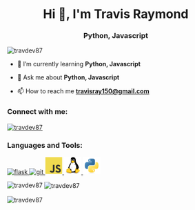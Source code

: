<h1 align="center">Hi 👋, I'm Travis Raymond</h1>
<h3 align="center">Python, Javascript</h3>

<p align="left"> <img src="https://komarev.com/ghpvc/?username=travdev87&label=Profile%20views&color=0e75b6&style=flat" alt="travdev87" /> </p>

- 🌱 I’m currently learning **Python, Javascript**

- 💬 Ask me about **Python, Javascript**

- 📫 How to reach me **travisray150@gmail.com**

<h3 align="left">Connect with me:</h3>
<p align="left">
<a href="https://dev.to/travdev87" target="blank"><img align="center" src="https://raw.githubusercontent.com/rahuldkjain/github-profile-readme-generator/master/src/images/icons/Social/devto.svg" alt="travdev87" height="30" width="40" /></a>
</p>

<h3 align="left">Languages and Tools:</h3>
<p align="left"> <a href="https://flask.palletsprojects.com/" target="_blank" rel="noreferrer"> <img src="https://www.vectorlogo.zone/logos/pocoo_flask/pocoo_flask-icon.svg" alt="flask" width="40" height="40"/> </a> <a href="https://git-scm.com/" target="_blank" rel="noreferrer"> <img src="https://www.vectorlogo.zone/logos/git-scm/git-scm-icon.svg" alt="git" width="40" height="40"/> </a> <a href="https://developer.mozilla.org/en-US/docs/Web/JavaScript" target="_blank" rel="noreferrer"> <img src="https://raw.githubusercontent.com/devicons/devicon/master/icons/javascript/javascript-original.svg" alt="javascript" width="40" height="40"/> </a> <a href="https://www.linux.org/" target="_blank" rel="noreferrer"> <img src="https://raw.githubusercontent.com/devicons/devicon/master/icons/linux/linux-original.svg" alt="linux" width="40" height="40"/> </a> <a href="https://www.python.org" target="_blank" rel="noreferrer"> <img src="https://raw.githubusercontent.com/devicons/devicon/master/icons/python/python-original.svg" alt="python" width="40" height="40"/> </a> </p>

<p><img align="left" src="https://github-readme-stats.vercel.app/api/top-langs?username=travdev87&show_icons=true&locale=en&layout=compact" alt="travdev87" /></p>

<p>&nbsp;<img align="center" src="https://github-readme-stats.vercel.app/api?username=travdev87&show_icons=true&locale=en" alt="travdev87" /></p>

<p><img align="center" src="https://github-readme-streak-stats.herokuapp.com/?user=travdev87&" alt="travdev87" /></p>
